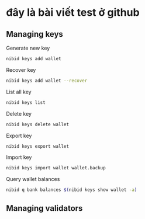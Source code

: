# đây là bài viết test ở github
## Managing keys

Generate new key
```bash
nibid keys add wallet
```
Recover key
```bash
nibid keys add wallet --recover
```
List all key
```bash
nibid keys list
```
Delete key
```bash
nibid keys delete wallet
```
Export key
```bash
nibid keys export wallet
```
Import key
```bash
nibid keys import wallet wallet.backup
```
Query wallet balances
```bash
nibid q bank balances $(nibid keys show wallet -a)
```
## Managing validators 

